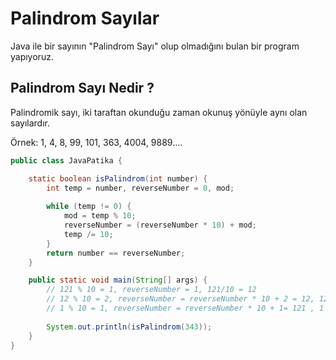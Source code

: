 # Palindrom Sayılar

Java ile bir sayının "Palindrom Sayı" olup olmadığını bulan bir program yapıyoruz.

## Palindrom Sayı Nedir ?

Palindromik sayı, iki taraftan okunduğu zaman okunuş yönüyle aynı olan sayılardır.

Örnek: 1, 4, 8, 99, 101, 363, 4004, 9889....

```java
public class JavaPatika {

    static boolean isPalindrom(int number) {
        int temp = number, reverseNumber = 0, mod;
        
        while (temp != 0) {
            mod = temp % 10;
            reverseNumber = (reverseNumber * 10) + mod;
            temp /= 10;
        }
        return number == reverseNumber;
    }

    public static void main(String[] args) {
        // 121 % 10 = 1, reverseNumber = 1, 121/10 = 12
        // 12 % 10 = 2, reverseNumber = reverseNumber * 10 + 2 = 12, 12/10 = 1
        // 1 % 10 = 1, reverseNumber = reverseNumber * 10 + 1= 121 , 1 / 10 = 0.1 = 0
        
        System.out.println(isPalindrom(343));
    }
}
```

